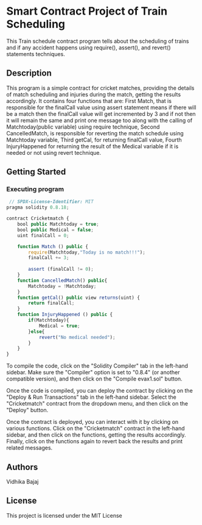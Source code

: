 # Smart Contract Project of Train Scheduling
This Train schedule contract program tells about the scheduling of trains and if any accident happens using require(), assert(), and revert() statements techniques.

## Description

This program is a simple contract for cricket matches, providing the details of match scheduling and injuries during the match, getting the results accordingly. It contains four functions that are: First Match, that is responsible for the finalCall value using assert statement means if there will be a match then the finalCall value will get incremented by 3 and if not then it will remain the same and print one message too along with the calling of Matchtoday(public variable) using require technique, Second CancelledMatch, is responsible for reverting the match schedule using Matchtoday variable, Third getCal, for returning finalCall value, Fourth InjuryHappened for returning the result of the Medical variable if it is needed or not using revert technique.

## Getting Started
### Executing program
       
```javascript
 // SPDX-License-Identifier: MIT
pragma solidity 0.8.18;

contract Cricketmatch {
    bool public Matchtoday = true;
    bool public Medical = false;
    uint finalCall = 0;

    function Match () public {
        require(Matchtoday,"Today is no match!!!");
        finalCall += 3;
    
        assert (finalCall != 0);
    }
    function CancelledMatch() public{
        Matchtoday = !Matchtoday;
    }
    function getCal() public view returns(uint) {
        return finalCall;
    }
    function InjuryHappened () public {
        if(Matchtoday){
            Medical = true;
        }else{
            revert("No medical needed");
        }
    }
}
```
To compile the code, click on the "Solidity Compiler" tab in the left-hand sidebar. Make sure the "Compiler" option is set to "0.8.4" (or another compatible version), and then click on the "Compile evax1.sol" button.

Once the code is compiled, you can deploy the contract by clicking on the "Deploy & Run Transactions" tab in the left-hand sidebar. Select the "Cricketmatch" contract from the dropdown menu, and then click on the "Deploy" button. 

Once the contract is deployed, you can interact with it by clicking on various functions. Click on the "Cricketmatch" contract in the left-hand sidebar, and then click on the functions, getting the results accordingly. Finally, click on the functions again to revert back the results and print related messages.

## Authors
Vidhika Bajaj

## License
This project is licensed under the MIT License
